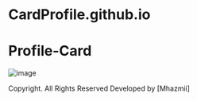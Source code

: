 # CardProfile.github.io
# Profile-Card
![image](https://i.postimg.cc/ydYwHBk6/Screenshot-311.png)

 Copyright. All Rights Reserved
              Developed by [Mhazmii]
